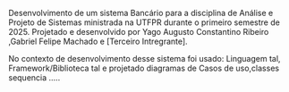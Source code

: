 Desenvolvimento de um sistema Bancário para a disciplina de Análise e Projeto de Sistemas ministrada na UTFPR durante o primeiro semestre de 2025.
Projetado e desenvolvido por Yago Augusto Constantino Ribeiro ,Gabriel Felipe Machado e [Terceiro Intregrante].

No contexto de desenvolvimento desse sistema foi usado:
Linguagem  tal, Framework/Biblioteca tal e projetado diagramas de Casos de uso,classes sequencia .....

